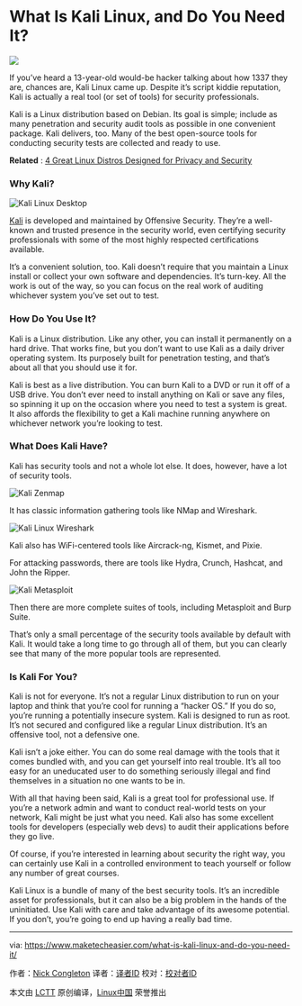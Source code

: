 What Is Kali Linux, and Do You Need It?
======

![](https://www.maketecheasier.com/assets/uploads/2018/01/kl-feat.jpg)

If you’ve heard a 13-year-old would-be hacker talking about how 1337 they are, chances are, Kali Linux came up. Despite it’s script kiddie reputation, Kali is actually a real tool (or set of tools) for security professionals.

Kali is a Linux distribution based on Debian. Its goal is simple; include as many penetration and security audit tools as possible in one convenient package. Kali delivers, too. Many of the best open-source tools for conducting security tests are collected and ready to use.

**Related** : [4 Great Linux Distros Designed for Privacy and Security][1]

### Why Kali?

![Kali Linux Desktop][2]

[Kali][3] is developed and maintained by Offensive Security. They’re a well-known and trusted presence in the security world, even certifying security professionals with some of the most highly respected certifications available.

It’s a convenient solution, too. Kali doesn’t require that you maintain a Linux install or collect your own software and dependencies. It’s turn-key. All the work is out of the way, so you can focus on the real work of auditing whichever system you’ve set out to test.

### How Do You Use It?

Kali is a Linux distribution. Like any other, you can install it permanently on a hard drive. That works fine, but you don’t want to use Kali as a daily driver operating system. Its purposely built for penetration testing, and that’s about all that you should use it for.

Kali is best as a live distribution. You can burn Kali to a DVD or run it off of a USB drive. You don’t ever need to install anything on Kali or save any files, so spinning it up on the occasion where you need to test a system is great. It also affords the flexibility to get a Kali machine running anywhere on whichever network you’re looking to test.

### What Does Kali Have?

Kali has security tools and not a whole lot else. It does, however, have a lot of security tools.

![Kali Zenmap][4]

It has classic information gathering tools like NMap and Wireshark.

![Kali Linux Wireshark][5]

Kali also has WiFi-centered tools like Aircrack-ng, Kismet, and Pixie.

For attacking passwords, there are tools like Hydra, Crunch, Hashcat, and John the Ripper.

![Kali Metasploit][6]

Then there are more complete suites of tools, including Metasploit and Burp Suite.

That’s only a small percentage of the security tools available by default with Kali. It would take a long time to go through all of them, but you can clearly see that many of the more popular tools are represented.

### Is Kali For You?

Kali is not for everyone. It’s not a regular Linux distribution to run on your laptop and think that you’re cool for running a “hacker OS.” If you do so, you’re running a potentially insecure system. Kali is designed to run as root. It’s not secured and configured like a regular Linux distribution. It’s an offensive tool, not a defensive one.

Kali isn’t a joke either. You can do some real damage with the tools that it comes bundled with, and you can get yourself into real trouble. It’s all too easy for an uneducated user to do something seriously illegal and find themselves in a situation no one wants to be in.

With all that having been said, Kali is a great tool for professional use. If you’re a network admin and want to conduct real-world tests on your network, Kali might be just what you need. Kali also has some excellent tools for developers (especially web devs) to audit their applications before they go live.

Of course, if you’re interested in learning about security the right way, you can certainly use Kali in a controlled environment to teach yourself or follow any number of great courses.

Kali Linux is a bundle of many of the best security tools. It’s an incredible asset for professionals, but it can also be a big problem in the hands of the uninitiated. Use Kali with care and take advantage of its awesome potential. If you don’t, you’re going to end up having a really bad time.

--------------------------------------------------------------------------------

via: https://www.maketecheasier.com/what-is-kali-linux-and-do-you-need-it/

作者：[Nick Congleton][a]
译者：[译者ID](https://github.com/译者ID)
校对：[校对者ID](https://github.com/校对者ID)

本文由 [LCTT](https://github.com/LCTT/TranslateProject) 原创编译，[Linux中国](https://linux.cn/) 荣誉推出

[a]:https://www.maketecheasier.com/author/nickcongleton/
[1]:https://www.maketecheasier.com/linux-distros-designed-for-privacy-security/ (4 Great Linux Distros Designed for Privacy and Security)
[2]:https://www.maketecheasier.com/assets/uploads/2018/01/kl-desktop.jpg (Kali Linux Desktop)
[3]:https://www.offensive-security.com/kali-linux-vmware-virtualbox-image-download/
[4]:https://www.maketecheasier.com/assets/uploads/2018/01/kl-zenmap.jpg (Kali Zenmap)
[5]:https://www.maketecheasier.com/assets/uploads/2018/01/kl-wireshark.jpg (Kali Linux Wireshark)
[6]:https://www.maketecheasier.com/assets/uploads/2018/01/kl-metasploit.jpg (Kali Metasploit)
